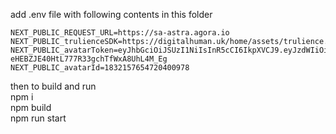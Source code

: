 add .env file with following contents in this folder     
```    
NEXT_PUBLIC_REQUEST_URL=https://sa-astra.agora.io
NEXT_PUBLIC_trulienceSDK=https://digitalhuman.uk/home/assets/trulience.sdk.js
NEXT_PUBLIC_avatarToken=eyJhbGciOiJSUzI1NiIsInR5cCI6IkpXVCJ9.eyJzdWIiOiJUb2tlbiBmcm9tIGN1c3RvbSBzdHJpbmciLCJleHAiOjQ4NzU0MDAzNTV9.YAD8AtI915qA2HZC21U2Arlpoi4wmJ91g5leb0Ez77irxQqogU-eHEBZJE40HtL777R33gchTfWxA8UhL4M_Eg
NEXT_PUBLIC_avatarId=1832157654720400978
```    

then to build and run       
npm i     
npm build       
npm run start     
